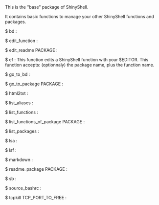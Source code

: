 This is the "base" package of ShinyShell. 

It contains basic functions to manage your other ShinyShell functions and packages.

$ bd  : 

$ edit_function  : 

$ edit_readme PACKAGE : 

$ ef  : This function edits a ShinyShell function with your $EDITOR. This function accepts: (optionnaly) the package name, plus the function name.

$ go_to_bd  : 

$ go_to_package PACKAGE : 

$ html2txt  : 

$ list_aliases  : 

$ list_functions  : 

$ list_functions_of_package PACKAGE : 

$ list_packages  : 

$ lsa  : 

$ lsf  : 

$ markdown  : 

$ readme_package PACKAGE : 

$ sb  : 

$ source_bashrc  : 

$ tcpkill TCP_PORT_TO_FREE : 

